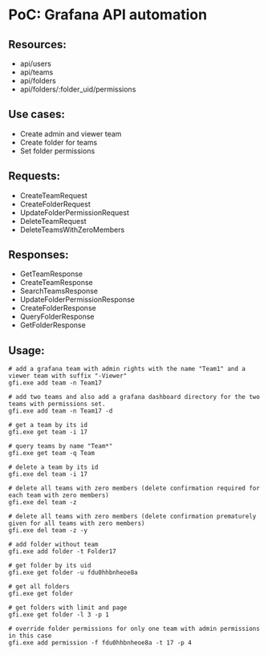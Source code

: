 # PoC: Grafana API automation

## Resources:

- api/users
- api/teams
- api/folders
- api/folders/:folder_uid/permissions

## Use cases:

- Create admin and viewer team
- Create folder for teams
- Set folder permissions

## Requests:

- CreateTeamRequest
- CreateFolderRequest
- UpdateFolderPermissionRequest
- DeleteTeamRequest
- DeleteTeamsWithZeroMembers

## Responses:

- GetTeamResponse
- CreateTeamResponse
- SearchTeamsResponse
- UpdateFolderPermissionResponse
- CreateFolderResponse
- QueryFolderResponse
- GetFolderResponse

## Usage:

````shell
# add a grafana team with admin rights with the name "Team1" and a viewer team with suffix "-Viewer"
gfi.exe add team -n Team17

# add two teams and also add a grafana dashboard directory for the two teams with permissions set.
gfi.exe add team -n Team17 -d

# get a team by its id
gfi.exe get team -i 17

# query teams by name "Team*"
gfi.exe get team -q Team

# delete a team by its id
gfi.exe del team -i 17

# delete all teams with zero members (delete confirmation required for each team with zero members)
gfi.exe del team -z

# delete all teams with zero members (delete confirmation prematurely given for all teams with zero members)
gfi.exe del team -z -y

# add folder without team
gfi.exe add folder -t Folder17

# get folder by its uid
gfi.exe get folder -u fdu0hhbnheoe8a

# get all folders
gfi.exe get folder

# get folders with limit and page 
gfi.exe get folder -l 3 -p 1

# override folder permissions for only one team with admin permissions in this case
gfi.exe add permission -f fdu0hhbnheoe8a -t 17 -p 4 
````